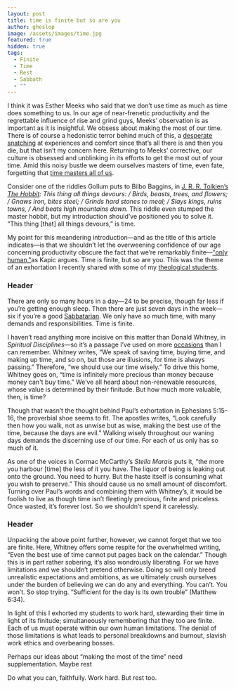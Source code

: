 ```yaml
---
layout: post
title: time is finite but so are you
author: gheslop
image: /assets/images/time.jpg
featured: true
hidden: true
tags:
  - Finite
  - Time
  - Rest
  - Sabbath
  - ""
---
```

I think it was Esther Meeks who said that we don’t use time as much as time does something to us. In our age of near-frenetic productivity and the regrettable influence of rise and grind guys, Meeks’ observation is as important as it is insightful. We obsess about making the most of our time. There is of course a hedonistic terror behind much of this, a [desperate snatching](https://rekindle.co.za/content/2020-07-03-nietzsche) at experiences and comfort since that’s all there is and then you die, but that isn’t my concern here. Returning to Meeks’ corrective, our culture is obsessed and unblinking in its efforts to get the most out of your time. Amid this noisy bustle we deem ourselves masters of time, even fate, forgetting that [time masters all of us](https://rekindle.co.za/content/2024-04-18-death).

Consider one of the riddles Gollum puts to Bilbo Baggins, in [J. R. R. Tolkien’s *The Hobbit*](https://rekindle.co.za/content/2024-01-17-jrr-tolkien-antisemitic-dwarves)*: This thing all things devours: / Birds, beasts, trees, and flowers; / Gnaws iron, bites steel; / Grinds hard stones to meal; / Slays kings, ruins towns, / And beats high mountains down.* This riddle even stumped the master hobbit, but my introduction should’ve positioned you to solve it. “This thing \[that] all things devours,” is time.

My point for this meandering introduction—and as the title of this article indicates—is that we shouldn’t let the overweening confidence of our age concerning productivity obscure the fact that we’re remarkably finite—["only human,"](https://www.thegospelcoalition.org/reviews/youre-not-enough/)as Kapic argues. Time is finite, but so are you. This was the theme of an exhortation I recently shared with some of my [theological students](https://rekindle.co.za/content/2022-02-02-character-of-a-theologian).

### Header

There are only so many hours in a day—24 to be precise, though far less if you’re getting enough sleep. Then there are just seven days in the week—six if you’re a good [Sabbatarian](https://rekindle.co.za/content/2021-02-10-calvin-sabbath). We only have so much time, with many demands and responsibilities. Time is finite.

I haven’t read anything more incisive on this matter than Donald Whitney, in *Spiritual Disciplines*—so it’s a passage I’ve used on more [occasions](https://rekindle.co.za/content/managing-technology/) than I can remember. Whitney writes, “We speak of saving time, buying time, and making up time, and so on, but those are illusions, for time is always passing.” Therefore, “we should use our time wisely.” To drive this home, Whitney goes on, “time is infinitely more precious than money because money can't buy time.” We’ve all heard about non-renewable resources, whose value is determined by their finitude. But how much more valuable, then, is time?

Though that wasn’t the thought behind Paul’s exhortation in Ephesians 5:15-16, the proverbial shoe seems to fit. The apostles writes, “Look carefully then how you walk, not as unwise but as wise, making the best use of the time, because the days are evil.” Walking wisely throughout our waning days demands the discerning use of our time. For each of us only has so much of it.

As one of the voices in Cormac McCarthy’s *Stella Marais* puts it, “the more you harbour \[time] the less of it you have. The liquor of being is leaking out onto the ground. You need to hurry. But the haste itself is consuming what you wish to preserve.” This should cause us no small amount of discomfort. Turning over Paul’s words and combining them with Whitney’s, it would be foolish to live as though time isn’t fleetingly precious, finite and priceless. Once wasted, it’s forever lost. So we shouldn’t spend it carelessly.

### Header

Unpacking the above point further, however, we cannot forget that we too are finite. Here, Whitney offers some respite for the overwhelmed writing, “Even the best use of time cannot put pages back on the calendar.” Though this is in part rather sobering, it’s also wondrously liberating. For we have limitations and we shouldn’t pretend otherwise. Doing so will only breed unrealistic expectations and ambitions, as we ultimately crush ourselves under the burden of believing we can do any and everything. You can’t. You won’t. So stop trying. “Sufficient for the day is its own trouble” (Matthew 6:34).

In light of this I exhorted my students to work hard, stewarding their time in light of its finitude; simultaneously remembering that they too are finite. Each of us must operate within our own human limitations. The denial of those limitations is what leads to personal breakdowns and burnout, slavish work ethics and overbearing bosses.

Perhaps our ideas about “making the most of the time” need supplementation. Maybe rest 

Do what you can, faithfully. Work hard. But rest too.